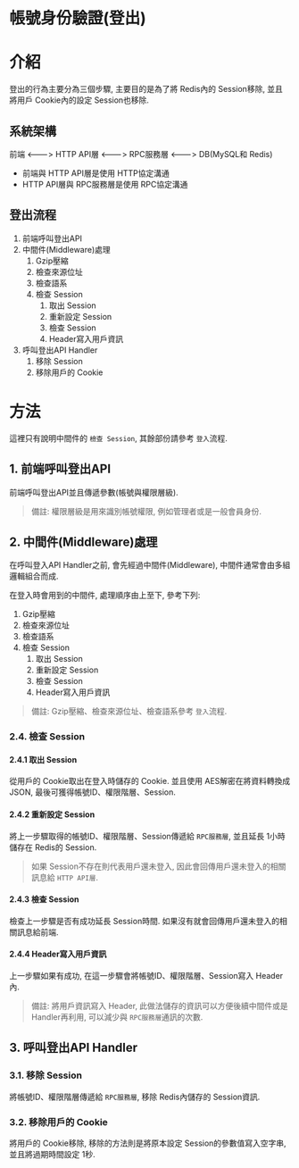 # 帳號身份驗證(登出)

# 介紹 
登出的行為主要分為三個步驟, 主要目的是為了將 Redis內的 Session移除, 並且將用戶 Cookie內的設定 Session也移除.

## 系統架構
前端 <---> HTTP API層 <---> RPC服務層 <---> DB(MySQL和 Redis)
- 前端與 HTTP API層是使用 HTTP協定溝通
- HTTP API層與 RPC服務層是使用 RPC協定溝通

## 登出流程
1. 前端呼叫登出API
1. 中間件(Middleware)處理
    1. Gzip壓縮
    1. 檢查來源位址
    1. 檢查語系
    1. 檢查 Session
        1. 取出 Session
        1. 重新設定 Session
        1. 檢查 Session
        1. Header寫入用戶資訊
1. 呼叫登出API Handler
    1. 移除 Session
    2. 移除用戶的 Cookie

# 方法
這裡只有說明中間件的 `檢查 Session`, 其餘部份請參考 `登入`流程.

## 1. 前端呼叫登出API
前端呼叫登出API並且傳遞參數(帳號與權限層級).

> 備註: 權限層級是用來識別帳號權限, 例如管理者或是一般會員身份.
## 2. 中間件(Middleware)處理
在呼叫登入API Handler之前, 會先經過中間件(Middleware), 中間件通常會由多組邏輯組合而成.

在登入時會用到的中間件, 處理順序由上至下, 參考下列:
1. Gzip壓縮
1. 檢查來源位址
1. 檢查語系
1. 檢查 Session
    1. 取出 Session
    1. 重新設定 Session  
    1. 檢查 Session
    1. Header寫入用戶資訊

> 備註: Gzip壓縮、檢查來源位址、檢查語系參考 `登入`流程.

### 2.4. 檢查 Session
#### 2.4.1 取出 Session
從用戶的 Cookie取出在登入時儲存的 Cookie. 並且使用 AES解密在將資料轉換成 JSON, 最後可獲得帳號ID、權限階層、Session.

#### 2.4.2 重新設定 Session
將上一步驟取得的帳號ID、權限階層、Session傳遞給 `RPC服務層`, 並且延長 1小時儲存在 Redis的 Session.

> 如果 Session不存在則代表用戶還未登入, 因此會回傳用戶還未登入的相關訊息給 `HTTP API層`.

#### 2.4.3 檢查 Session
檢查上一步驟是否有成功延長 Session時間. 如果沒有就會回傳用戶還未登入的相關訊息給前端.

#### 2.4.4 Header寫入用戶資訊
上一步驟如果有成功, 在這一步驟會將帳號ID、權限階層、Session寫入 Header內.

> 備註: 將用戶資訊寫入 Header, 此做法儲存的資訊可以方便後續中間件或是 Handler再利用, 可以減少與 `RPC服務層`通訊的次數.

## 3. 呼叫登出API Handler
### 3.1. 移除 Session
將帳號ID、權限階層傳遞給 `RPC服務層`, 移除 Redis內儲存的 Session資訊.

### 3.2. 移除用戶的 Cookie
將用戶的 Cookie移除, 移除的方法則是將原本設定 Session的參數值寫入空字串, 並且將過期時間設定 1秒.